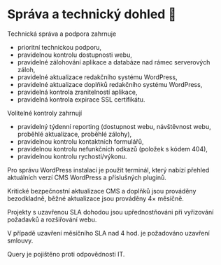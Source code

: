 # Správa a technický dohled 🔎

Technická správa a podpora zahrnuje
- prioritní technickou podporu,
- pravidelnou kontrolu dostupnosti webu,
- pravidelné zálohování aplikace a databáze nad rámec serverových záloh,
- pravidelné aktualizace redakčního systému WordPress,
- pravidelné aktualizace doplňků redakčního systému WordPress,
- pravidelná kontrola zranitelností aplikace,
- pravidelná kontrola expirace SSL certifikátu.

Volitelné kontroly zahrnují
- pravidelný týdenní reporting (dostupnost webu, návštěvnost webu, proběhlé aktualizace, proběhlé zálohy),
- pravidelnou kontrolu kontaktních formulářů,
- pravidelnou kontrolu nefunkčních odkazů (položek s kódem 404),
- pravidelnou kontrolu rychosti/výkonu.

Pro správu WordPress instalací je použit terminál, který nabízí přehled aktuálních verzí CMS WordPress a příslušných pluginů. 

Kritické bezpečnostní aktualizace CMS a doplňků jsou prováděny bezodkladně, běžné aktualizace jsou prováděny 4× měsíčně.

Projekty s uzavřenou SLA dohodou jsou upřednostňováni při vyřizování požadavků a rozšiřování webu.

V případě uzavření měsíčního SLA nad 4 hod. je požadováno uzavření smlouvy.

Query je pojištěno proti odpovědnosti IT.
